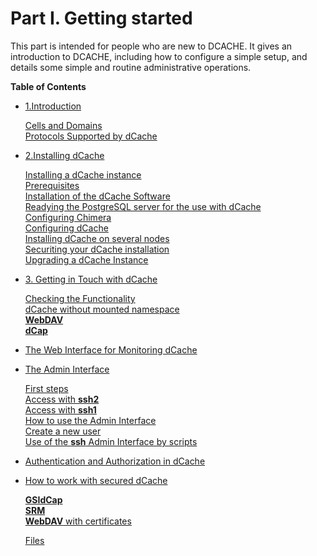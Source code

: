 
Part I. Getting started
========================


This part is intended for people who are new to DCACHE. It gives an introduction to DCACHE, including how to configure a simple setup, and details some simple and routine administrative operations.

**Table of Contents**  
* [1.Introduction](https://www.dcache.org/manuals/Book-2.16/start/intro-fhs.shtml)  
      
     [Cells and Domains](https://www.dcache.org/manuals/Book-2.16/start/intro-cells-domains-fhs.shtml)  
     [Protocols Supported by dCache](https://www.dcache.org/manuals/Book-2.16/start/intro-protos-fhs.shtml) 
   
   
* [2.Installing dCache](https://www.dcache.org/manuals/Book-2.16/start/in-fhs.shtml)   
   
   
     [Installing a dCache instance](https://www.dcache.org/manuals/Book-2.16/start/in-install-fhs.shtml)   
     [Prerequisites](https://www.dcache.org/manuals/Book-2.16/start/in-install-fhs.shtml#in-install-prerequisites)  
     [Installation of the dCache Software](https://www.dcache.org/manuals/Book-2.16/start/in-install-fhs.shtml#in-install-installation)  
     [Readying the PostgreSQL server for the use with dCache](https://www.dcache.org/manuals/Book-2.16/start/in-install-fhs.shtml#in-install-postgres)  
     [Configuring Chimera](https://www.dcache.org/manuals/Book-2.16/start/in-install-fhs.shtml#in-install-chimera)  
     [Configuring dCache](https://www.dcache.org/manuals/Book-2.16/start/in-install-fhs.shtml#in-install-configure)  
     [Installing dCache on several nodes](https://www.dcache.org/manuals/Book-2.16/start/in-install-fhs.shtml#in-install-multinode)  
     [Securiting your dCache installation](https://www.dcache.org/manuals/Book-2.16/start/in-securing-fhs.shtml)  
     [Upgrading a dCache Instance](https://www.dcache.org/manuals/Book-2.16/start/in-upgrade-fhs.shtml)  
   
   
* [3. Getting in Touch with dCache](https://www.dcache.org/manuals/Book-2.16/start/intouch-fhs.shtml)  
     
     [Checking the Functionality](https://www.dcache.org/manuals/Book-2.16/start/intouch-client-fhs.shtml)  
     [dCache without mounted namespace](https://www.dcache.org/manuals/Book-2.16/start/intouch-client-fhs.shtml#dcache-unmounted)  
     [**WebDAV**](https://www.dcache.org/manuals/Book-2.16/start/intouch-client-fhs.shtml#intouch-client-webdav)  
     [**dCap**](https://www.dcache.org/manuals/Book-2.16/start/intouch-client-fhs.shtml#intouch-client-dcap)  
      
 * [The Web Interface for Monitoring dCache](https://www.dcache.org/manuals/Book-2.16/start/intouch-web-fhs.shtml)    
 * [The Admin Interface](https://www.dcache.org/manuals/Book-2.16/start/intouch-admin-fhs.shtml)    
   
     [First steps](https://www.dcache.org/manuals/Book-2.16/start/intouch-admin-fhs.shtml#intouch-admin-first-steps)    
     [Access with **ssh2**](https://www.dcache.org/manuals/Book-2.16/start/intouch-admin-fhs.shtml#intouch-admin-ssh2)  
     [Access with **ssh1**](https://www.dcache.org/manuals/Book-2.16/start/intouch-admin-fhs.shtml#intouch-admin-ssh1)  
     [How to use the Admin Interface](https://www.dcache.org/manuals/Book-2.16/start/intouch-admin-fhs.shtml#idp27209328)    
     [Create a new user](https://www.dcache.org/manuals/Book-2.16/start/intouch-admin-fhs.shtml#intouch-admin-new-user)    
     [Use of the **ssh** Admin Interface by scripts](https://www.dcache.org/manuals/Book-2.16/start/intouch-admin-fhs.shtml#idp27345088)    
   
   
* [Authentication and Authorization in dCache](https://www.dcache.org/manuals/Book-2.16/start/intouch-certificates-fhs.shtml)    
* [How to work with secured dCache](https://www.dcache.org/manuals/Book-2.16/start/intouch-sec-dcache-fhs.shtml)   
   
     [**GSIdCap**](https://www.dcache.org/manuals/Book-2.16/start/intouch-sec-dcache-fhs.shtml#intouch-client-gsidcap)    
     [**SRM**](https://www.dcache.org/manuals/Book-2.16/start/intouch-sec-dcache-fhs.shtml#intouch-client-srm)    
     [**WebDAV** with certificates](https://www.dcache.org/manuals/Book-2.16/start/intouch-sec-dcache-fhs.shtml#intouch-client-https)  
   
   
   [Files](https://www.dcache.org/manuals/Book-2.16/start/intouch-files-fhs.shtml)  
